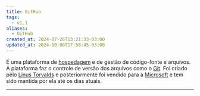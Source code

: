 ```yaml
---
title: GitHub
tags:
  - v1.1
aliases:
  - GitHub
created_at: 2024-07-26T13:21:33-03:00
updated_at: 2024-10-08T17:58:45-03:00
---
```


É uma plataforma de [hospedagem](../../../../atomos/2024/07/26/Hospedagem.md) e de gestão de código-fonte e arquivos. A plataforma faz o controle de versão dos arquivos como o [Git](../../../../entrada/2024/07/08/Git.md). Foi criado pelo [Linus Torvalds](../../../../entrada/2024/07/08/Linus_Torvalds.md) e posteriormente foi vendido para a [Microsoft](../../../../entrada/2024/07/07/Microsoft.md) e tem sido mantida por ela até os dias atuais.

---